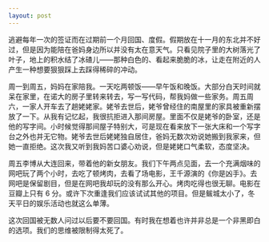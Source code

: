 ```yaml
---
layout: post
---
```


逃避每年一次的签证而在过期前一个月回国、度假。假期放在十一月的东北并不好过，但是因为能陪在爸妈身边所以并没有太在意天气。只看见院子里的大树落光了叶子，地上的积水结了冰碴儿——那种白色的、看起来脆脆的冰，让走在附近的人产生一种想要狠狠踩上去踩得稀碎的冲动。

周一到周五，妈妈在家陪我。一天吃两顿饭——早午饭和晚饭。大部分白天时间就呆在家里，在诺大的房子里转来转去，写一写代码，帮我妈做一些家务。周五周六，一家人开车去了趟姥姥家。姥爷去世后，姥爷曾经住的南屋里的家具被重新摆放了一下。从我有记忆起，我很抗拒进入那间房屋。里面不仅是姥爷的卧室，还是他的写字间。小时候觉得那间屋子特别大，可是现在看来放下一张大床和一个写字台之外也并无它物。姥爷去世后姥姥独自居住，爸妈无数次劝说她搬到我家来，但她一直拒绝。这次我又听到我妈苦口婆心劝说，但是姥姥口气柔软，态度坚决。

周五李博从大连回来，带着他的新女朋友。我们下午两点见面，去一个充满烟味的网吧玩了两个小时，去吃了顿烤肉，去看了场电影，王千源演的《你是凶手》。去网吧是保留剧目，但是在网吧我却玩的没有那么开心。烤肉吃得也很无聊。电影在豆瓣上只有 6 分。或许下次重逢我们应该试试其他的项目。但是鲅城太小了，冬天平日的娱乐活动也就这么单薄。

这次回国被无数人问过以后要不要回国。有时我在想着也许并非总是一个非黑即白的选项。我们的思维被限制得太死了。
